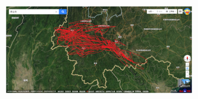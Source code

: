 ![image-20240425092145881](https://raw.githubusercontent.com/Eat-garlic/picture/master/CWZJ/20240425092146.png)